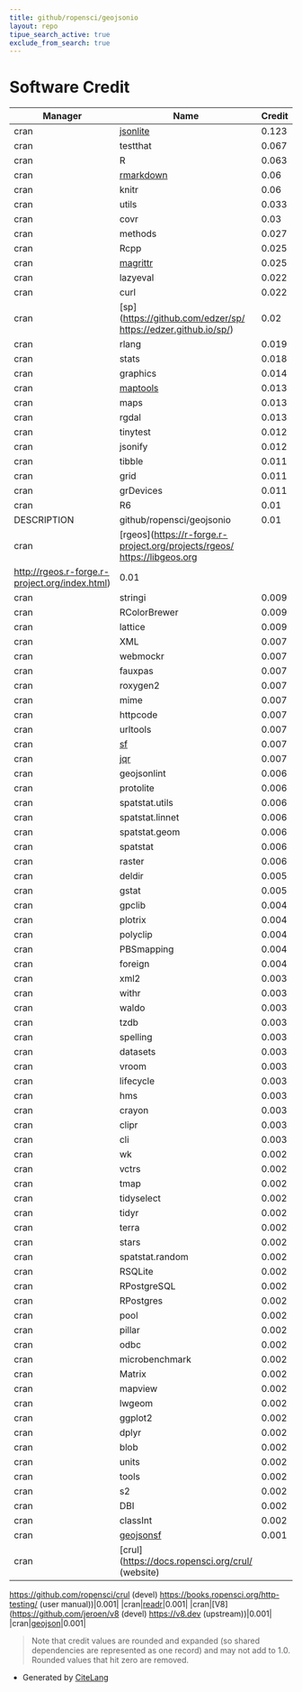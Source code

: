```yaml
---
title: github/ropensci/geojsonio
layout: repo
tipue_search_active: true
exclude_from_search: true
---
```

# Software Credit

|Manager|Name|Credit|
|-------|----|------|
|cran|[jsonlite](https://arxiv.org/abs/1403.2805 (paper))|0.123|
|cran|testthat|0.067|
|cran|R|0.063|
|cran|[rmarkdown](https://github.com/rstudio/rmarkdown)|0.06|
|cran|knitr|0.06|
|cran|utils|0.033|
|cran|covr|0.03|
|cran|methods|0.027|
|cran|Rcpp|0.025|
|cran|[magrittr](https://magrittr.tidyverse.org)|0.025|
|cran|lazyeval|0.022|
|cran|curl|0.022|
|cran|[sp](https://github.com/edzer/sp/ https://edzer.github.io/sp/)|0.02|
|cran|rlang|0.019|
|cran|stats|0.018|
|cran|graphics|0.014|
|cran|[maptools](http://maptools.r-forge.r-project.org/)|0.013|
|cran|maps|0.013|
|cran|rgdal|0.013|
|cran|tinytest|0.012|
|cran|jsonify|0.012|
|cran|tibble|0.011|
|cran|grid|0.011|
|cran|grDevices|0.011|
|cran|R6|0.01|
|DESCRIPTION|github/ropensci/geojsonio|0.01|
|cran|[rgeos](https://r-forge.r-project.org/projects/rgeos/ https://libgeos.org
http://rgeos.r-forge.r-project.org/index.html)|0.01|
|cran|stringi|0.009|
|cran|RColorBrewer|0.009|
|cran|lattice|0.009|
|cran|XML|0.007|
|cran|webmockr|0.007|
|cran|fauxpas|0.007|
|cran|roxygen2|0.007|
|cran|mime|0.007|
|cran|httpcode|0.007|
|cran|urltools|0.007|
|cran|[sf](https://r-spatial.github.io/sf/)|0.007|
|cran|[jqr](https://docs.ropensci.org/jqr/ (docs))|0.007|
|cran|geojsonlint|0.006|
|cran|protolite|0.006|
|cran|spatstat.utils|0.006|
|cran|spatstat.linnet|0.006|
|cran|spatstat.geom|0.006|
|cran|spatstat|0.006|
|cran|raster|0.006|
|cran|deldir|0.005|
|cran|gstat|0.005|
|cran|gpclib|0.004|
|cran|plotrix|0.004|
|cran|polyclip|0.004|
|cran|PBSmapping|0.004|
|cran|foreign|0.004|
|cran|xml2|0.003|
|cran|withr|0.003|
|cran|waldo|0.003|
|cran|tzdb|0.003|
|cran|spelling|0.003|
|cran|datasets|0.003|
|cran|vroom|0.003|
|cran|lifecycle|0.003|
|cran|hms|0.003|
|cran|crayon|0.003|
|cran|clipr|0.003|
|cran|cli|0.003|
|cran|wk|0.002|
|cran|vctrs|0.002|
|cran|tmap|0.002|
|cran|tidyselect|0.002|
|cran|tidyr|0.002|
|cran|terra|0.002|
|cran|stars|0.002|
|cran|spatstat.random|0.002|
|cran|RSQLite|0.002|
|cran|RPostgreSQL|0.002|
|cran|RPostgres|0.002|
|cran|pool|0.002|
|cran|pillar|0.002|
|cran|odbc|0.002|
|cran|microbenchmark|0.002|
|cran|Matrix|0.002|
|cran|mapview|0.002|
|cran|lwgeom|0.002|
|cran|ggplot2|0.002|
|cran|dplyr|0.002|
|cran|blob|0.002|
|cran|units|0.002|
|cran|tools|0.002|
|cran|s2|0.002|
|cran|DBI|0.002|
|cran|classInt|0.002|
|cran|[geojsonsf](https://github.com/SymbolixAU/geojsonsf)|0.001|
|cran|[crul](https://docs.ropensci.org/crul/ (website)
https://github.com/ropensci/crul (devel)
https://books.ropensci.org/http-testing/ (user manual))|0.001|
|cran|[readr](https://readr.tidyverse.org)|0.001|
|cran|[V8](https://github.com/jeroen/v8 (devel) https://v8.dev (upstream))|0.001|
|cran|[geojson](https://docs.ropensci.org/geojson)|0.001|


> Note that credit values are rounded and expanded (so shared dependencies are represented as one record) and may not add to 1.0. Rounded values that hit zero are removed.


- Generated by [CiteLang](https://github.com/vsoch/citelang)
